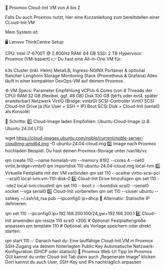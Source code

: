 
🚀 Proxmox Cloud-Init VM von A bis Z

Falls Du auch Proxmox nutzt, hier eine Kurzanleitung zum bereitstellen einer CLoud-Init VM

Mein System ist:

🖥️ Lenovo ThinkCentre Setup

CPU: Intel i7-6700T @ 2.80GHz
RAM: 64 GB
SSD: 2 TB
Hypervisor: Proxmox (VM-basiert)
👉 Du hast eine All-in-One VM für:

k3s Cluster (inkl. Helm)
MetalLB, Ingress-NGINX
Portainer & optional Rancher
Longhorn Storage
Monitoring Stack (Prometheus & Grafana)
Alles läuft in einer kompakten DevOps-VM auf deinem Proxmox.

⚙️ VM Specs:
Parameter	Empfehlung
vCPUs	6 Cores (von 8 Threads der CPU)
RAM	32 GB (flexibel, ggf. 48 GB)
Disk	100 GB (btrfs oder ext4, später erweiterbar)
Netzwerk	VirtIO (Bridge: vmbr0)
SCSI-Controller	VirtIO SCSI
Cloud-Init Drive	ja (für User + SSH + IP)
Boot	SCSI Disk + Cloud-Init (serial0 als Konsole)


🧰 Schritte:
1️⃣ Cloud-Image laden
Empfohlen: Ubuntu Cloud-Image (z.B. Ubuntu 24.04 LTS)

wget https://cloud-images.ubuntu.com/noble/current/noble-server-cloudimg-amd64.img -O ubuntu-24.04-cloud.img
2️⃣ Image nach Proxmox hochladen
Beispiel: Du hast deinen Proxmox-Storage unter /var/lib/vz

qm create 110 --name homelab-vm --memory 8192 --cores 4 --net0 virtio,bridge=vmbr0
qm importdisk 110 ubuntu-24.04-cloud.img local-lvm
3️⃣ Virtuelle Festplatte mit der VM verbinden
qm set 110 --scsihw virtio-scsi-pci --scsi0 local-lvm:vm-110-disk-0
4️⃣ Cloud-Init Drive hinzufügen
qm set 110 --ide2 local-lvm:cloudinit
qm set 110 --boot c --bootdisk scsi0 --serial0 socket --vga serial0
5️⃣ Cloud-Init vorbereiten
qm set 110 --ciuser ubuntu --sshkey ~/.ssh/id_rsa.pub --ipconfig0 ip=dhcp
🔄 Alternativ: Statische IP definieren:

qm set 110 --ipconfig0 ip=192.168.200.100/24,gw=192.168.200.1
6️⃣ Cloud-Init anwenden
qm resize 110 scsi0 +20G     # Optional: Festplattengröße anpassen
qm template 110              # Optional: als Vorlage speichern
oder direkt starten:

qm start 110
✅ Danach hast du:
Eine lauffähige Cloud-Init VM in Proxmox
SSH-Zugang via deinem hinterlegten Public Key
Automatische Netzwerk-Konfiguration (DHCP oder statisch)
📝 Proxmox Web-UI Tipp
Im Proxmox GUI kannst du unter Cloud-Init Tab dann auch „Regenerate Image“ klicken
Dort kannst du auch User, SSH-Key und IPs nachträglich anpassen
